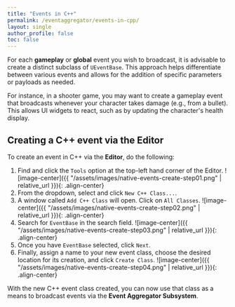 ```yaml
---
title: "Events in C++"
permalink: /eventaggregator/events-in-cpp/
layout: single
author_profile: false
toc: false
---
```


For each **gameplay** or **global** event you wish to broadcast, it is advisable to create a distinct subclass of `UEventBase`. 
This approach helps differentiate between various events and allows for the addition of specific parameters or payloads as needed.

For instance, in a shooter game, you may want to create a gameplay event that broadcasts whenever your character takes damage 
(e.g., from a bullet). This allows UI widgets to react, such as by updating the character's health display.

## Creating a C++ event via the Editor

To create an event in C++ via the **Editor**, do the following:

1. Find and click the `Tools` option at the top-left hand corner of the Editor.
![image-center]({{ "/assets/images/native-events-create-step01.png" | relative_url }}){: .align-center}
2. From the dropdown, select and click `New C++ Class...`.
3. A window called `Add C++ Class` will open. Click on `All Classes`.
![image-center]({{ "/assets/images/native-events-create-step02.png" | relative_url }}){: .align-center}
4. Search for `EventBase` in the search field.
![image-center]({{ "/assets/images/native-events-create-step03.png" | relative_url }}){: .align-center}
5. Once you have `EventBase` selected, click `Next`.
6. Finally, assign a name to your new event class, choose the desired location for its creation, and click `Create Class`.
![image-center]({{ "/assets/images/native-events-create-step04.png" | relative_url }}){: .align-center}

With the new C++ event class created, you can now use that class as a means to broadcast events via the **Event Aggregator Subsystem**.